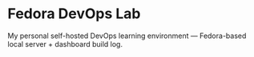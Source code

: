 # Fedora DevOps Lab
My personal self-hosted DevOps learning environment — Fedora-based local server + dashboard build log.
